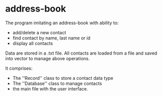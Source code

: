 # address-book

The program imitating an address-book with ability to:
- add/delete a new contact
- find contact by name, last name or id
- display all contacts

Data are stored in a .txt file.
All contacts are loaded from a file and saved into vector to manage above operations.


It comprises:
- The ''Record'' class to store a contact data type
- The ''Database'' class to manage contacts 
- the main file with the user interface.
